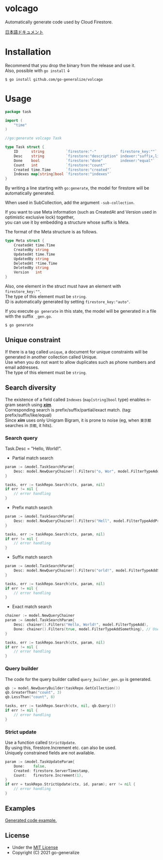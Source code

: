 # volcago

Automatically generate code used by Cloud Firestore.  

[日本語ドキュメント](./docs/ja.md)

# Installation
Recommend that you drop the binary from the release and use it.  
Also, possible with `go install` ↓
```console
$ go install github.com/go-generalize/volcago
```

# Usage

```go
package task

import (
	"time"
)

//go:generate volcago Task

type Task struct {
	ID      string          `firestore:"-"           firestore_key:""`
	Desc    string          `firestore:"description" indexer:"suffix,like" unique:""`
	Done    bool            `firestore:"done"        indexer:"equal"`
	Count   int             `firestore:"count"`
	Created time.Time       `firestore:"created"`
	Indexes map[string]bool `firestore:"indexes"`
}
```
By writing a line starting with `go:generate`, the model for firestore will be automatically generated.  

When used in SubCollection, add the argument `-sub-collection`.  

If you want to use Meta information (such as CreatedAt and Version used in optimistic exclusive lock) together,  
you can use it by embedding a structure whose suffix is Meta.  

The format of the Meta structure is as follows.
```go
type Meta struct {
	CreatedAt time.Time
	CreatedBy string
	UpdatedAt time.Time
	UpdatedBy string
	DeletedAt *time.Time
	DeletedBy string
	Version   int
}
```

Also, one element in the struct must have an element with `firestore_key:""`.  
The type of this element must be `string`.  
ID is automatically generated by setting `firestore_key:"auto"`.  

If you execute `go generate` in this state, the model will be generated in a file with the suffix` _gen.go`.  
```commandline
$ go generate
```

## Unique constraint
If there is a tag called `unique`, a document for unique constraints will be generated in another collection called Unique.  
Use when you do not want to allow duplicates such as phone numbers and email addresses.  
The type of this element must be `string`.

## Search diversity
The existence of a field called `Indexes` (`map[string]bool` type) enables n-gram search using _**[xim](https://github.com/go-utils/xim)**_.  
Corresponding search is prefix/suffix/partial/exact match. (tag: prefix/suffix/like/equal)  
Since _**xim**_ uses only Unigram Bigram, it is prone to noise (eg, when `東京都` searches in `京都`, it hits).

### Search query
Task.Desc = "Hello, World!".
- Partial match search
```go
param := &model.TaskSearchParam{
	Desc: model.NewQueryChainer().Filters("o, Wor", model.FilterTypeAddBiunigrams),
}

tasks, err := taskRepo.Search(ctx, param, nil)
if err != nil {
	// error handling
}
```

- Prefix match search
```go
param := &model.TaskSearchParam{
	Desc: model.NewQueryChainer().Filters("Hell", model.FilterTypeAddPrefix),
}

tasks, err := taskRepo.Search(ctx, param, nil)
if err != nil {
	// error handling
}
```

- Suffix match search
```go
param := &model.TaskSearchParam{
	Desc: model.NewQueryChainer().Filters("orld!", model.FilterTypeAddSuffix),
}

tasks, err := taskRepo.Search(ctx, param, nil)
if err != nil {
	// error handling
}
```

- Exact match search
```go
chainer := model.NewQueryChainer
param := &model.TaskSearchParam{
	Desc: chainer().Filters("Hello, World!", model.FilterTypeAdd),
	Done: chainer().Filters(true, model.FilterTypeAddSomething), // Use Add Something when it is not a string.
}

tasks, err := taskRepo.Search(ctx, param, nil)
if err != nil {
	// error handling
}
```

### Query builder
The code for the query builder called `query_builder_gen.go` is generated.  

```go
qb := model.NewQueryBuilder(taskRepo.GetCollection())
qb.GreaterThan("count", 3)
qb.LessThan("count", 8)

tasks, err := taskRepo.Search(ctx, nil, qb.Query())
if err != nil {
	// error handling
}
```

### Strict update
Use a function called `StrictUpdate`.  
By using this, firestore.Increment etc. can also be used.  
Uniquely constrained fields are not available.

```go
param := &model.TaskUpdateParam{
	Done:    false,
	Created: firestore.ServerTimestamp,
	Count:   firestore.Increment(1),
}
if err = taskRepo.StrictUpdate(ctx, id, param); err != nil {
	// error handling
}
```

## Examples
[Generated code example.](./examples)

## License
- Under the [MIT License](./LICENSE)
- Copyright (C) 2021 go-generalize
